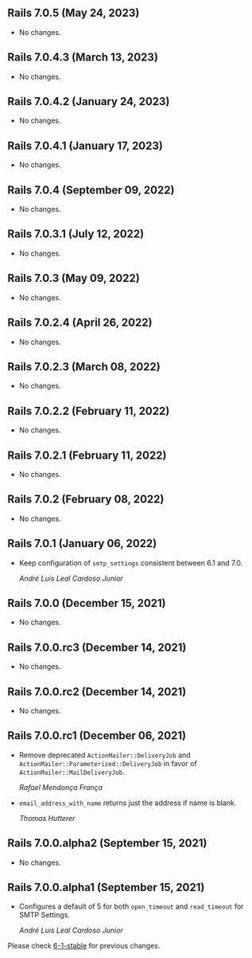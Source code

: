 ## Rails 7.0.5 (May 24, 2023) ##

*   No changes.


## Rails 7.0.4.3 (March 13, 2023) ##

*   No changes.


## Rails 7.0.4.2 (January 24, 2023) ##

*   No changes.


## Rails 7.0.4.1 (January 17, 2023) ##

*   No changes.


## Rails 7.0.4 (September 09, 2022) ##

*   No changes.


## Rails 7.0.3.1 (July 12, 2022) ##

*   No changes.


## Rails 7.0.3 (May 09, 2022) ##

*   No changes.


## Rails 7.0.2.4 (April 26, 2022) ##

*   No changes.


## Rails 7.0.2.3 (March 08, 2022) ##

*   No changes.


## Rails 7.0.2.2 (February 11, 2022) ##

*   No changes.


## Rails 7.0.2.1 (February 11, 2022) ##

*   No changes.


## Rails 7.0.2 (February 08, 2022) ##

*   No changes.


## Rails 7.0.1 (January 06, 2022) ##

*   Keep configuration of `smtp_settings` consistent between 6.1 and 7.0.

    *André Luis Leal Cardoso Junior*


## Rails 7.0.0 (December 15, 2021) ##

*   No changes.


## Rails 7.0.0.rc3 (December 14, 2021) ##

*   No changes.


## Rails 7.0.0.rc2 (December 14, 2021) ##

*   No changes.

## Rails 7.0.0.rc1 (December 06, 2021) ##

*   Remove deprecated `ActionMailer::DeliveryJob` and `ActionMailer::Parameterized::DeliveryJob`
    in favor of `ActionMailer::MailDeliveryJob`.

    *Rafael Mendonça França*

*   `email_address_with_name` returns just the address if name is blank.

    *Thomas Hutterer*


## Rails 7.0.0.alpha2 (September 15, 2021) ##

*   No changes.


## Rails 7.0.0.alpha1 (September 15, 2021) ##

*   Configures a default of 5 for both `open_timeout` and `read_timeout` for SMTP Settings.

    *André Luis Leal Cardoso Junior*


Please check [6-1-stable](https://github.com/rails/rails/blob/6-1-stable/actionmailer/CHANGELOG.md) for previous changes.
